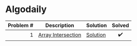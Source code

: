# Algodaily

| Problem # | Description                        | Solution                          | Solved |
| --------: | ---------------------------------- | --------------------------------- | :----: |
|         1 | [Array Intersection](problems/001) | [Solution](problems/001/index.js) |   ✔️   |
